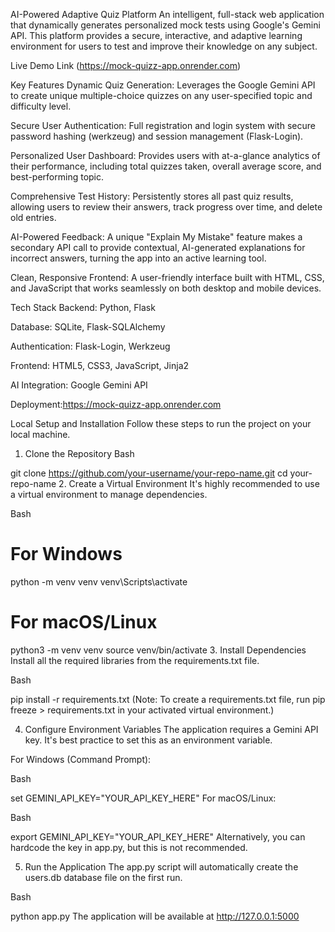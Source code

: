 AI-Powered Adaptive Quiz Platform
An intelligent, full-stack web application that dynamically generates personalized mock tests using Google's Gemini API. This platform provides a secure, interactive, and adaptive learning environment for users to test and improve their knowledge on any subject.

Live Demo Link (https://mock-quizz-app.onrender.com)

Key Features
Dynamic Quiz Generation: Leverages the Google Gemini API to create unique multiple-choice quizzes on any user-specified topic and difficulty level.

Secure User Authentication: Full registration and login system with secure password hashing (werkzeug) and session management (Flask-Login).

Personalized User Dashboard: Provides users with at-a-glance analytics of their performance, including total quizzes taken, overall average score, and best-performing topic.

Comprehensive Test History: Persistently stores all past quiz results, allowing users to review their answers, track progress over time, and delete old entries.

AI-Powered Feedback: A unique "Explain My Mistake" feature makes a secondary API call to provide contextual, AI-generated explanations for incorrect answers, turning the app into an active learning tool.

Clean, Responsive Frontend: A user-friendly interface built with HTML, CSS, and JavaScript that works seamlessly on both desktop and mobile devices.

Tech Stack
Backend: Python, Flask

Database: SQLite, Flask-SQLAlchemy

Authentication: Flask-Login, Werkzeug

Frontend: HTML5, CSS3, JavaScript, Jinja2

AI Integration: Google Gemini API

Deployment:https://mock-quizz-app.onrender.com

Local Setup and Installation
Follow these steps to run the project on your local machine.

1. Clone the Repository
Bash

git clone https://github.com/your-username/your-repo-name.git
cd your-repo-name
2. Create a Virtual Environment
It's highly recommended to use a virtual environment to manage dependencies.

Bash

# For Windows
python -m venv venv
venv\Scripts\activate

# For macOS/Linux
python3 -m venv venv
source venv/bin/activate
3. Install Dependencies
Install all the required libraries from the requirements.txt file.

Bash

pip install -r requirements.txt
(Note: To create a requirements.txt file, run pip freeze > requirements.txt in your activated virtual environment.)

4. Configure Environment Variables
The application requires a Gemini API key. It's best practice to set this as an environment variable.

For Windows (Command Prompt):

Bash

set GEMINI_API_KEY="YOUR_API_KEY_HERE"
For macOS/Linux:

Bash

export GEMINI_API_KEY="YOUR_API_KEY_HERE"
Alternatively, you can hardcode the key in app.py, but this is not recommended.

5. Run the Application
The app.py script will automatically create the users.db database file on the first run.

Bash

python app.py
The application will be available at http://127.0.0.1:5000
